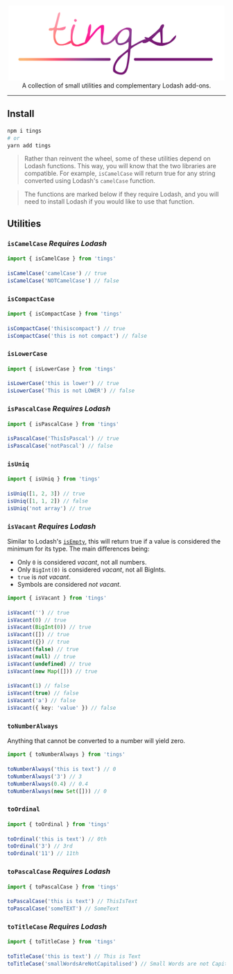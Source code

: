 <div align="center">
  <img src="https://raw.githubusercontent.com/will-stone/tings/master/media/logo.png" alt="tings" width="498" height="172" />
</div>

<div align="center">
  A collection of small utilities and complementary Lodash add-ons.
</div>

---

## Install

```bash
npm i tings
# or
yarn add tings
```

> Rather than reinvent the wheel, some of these utilities depend on Lodash
> functions. This way, you will know that the two libraries are compatible. For
> example, `isCamelCase` will return true for any string converted using
> Lodash's `camelCase` function.

> The functions are marked below if they require Lodash, and you will need to
> install Lodash if you would like to use that function.

## Utilities

### `isCamelCase` **_Requires Lodash_**

```ts
import { isCamelCase } from 'tings'

isCamelCase('camelCase') // true
isCamelCase('NOTCamelCase') // false
```

### `isCompactCase`

```ts
import { isCompactCase } from 'tings'

isCompactCase('thisiscompact') // true
isCompactCase('this is not compact') // false
```

### `isLowerCase`

```ts
import { isLowerCase } from 'tings'

isLowerCase('this is lower') // true
isLowerCase('This is not LOWER') // false
```

### `isPascalCase` **_Requires Lodash_**

```ts
import { isPascalCase } from 'tings'

isPascalCase('ThisIsPascal') // true
isPascalCase('notPascal') // false
```

### `isUniq`

```ts
import { isUniq } from 'tings'

isUniq([1, 2, 3]) // true
isUniq([1, 1, 2]) // false
isUniq('not array') // true
```

### `isVacant` **_Requires Lodash_**

Similar to Lodash's [`isEmpty`](https://lodash.com/docs/#isEmpty), this will
return true if a value is considered the minimum for its type. The main
differences being:

- Only `0` is considered _vacant_, not all numbers.
- Only `BigInt(0)` is considered _vacant_, not all BigInts.
- `true` is _not vacant_.
- Symbols are considered _not vacant_.

```ts
import { isVacant } from 'tings'

isVacant('') // true
isVacant(0) // true
isVacant(BigInt(0)) // true
isVacant([]) // true
isVacant({}) // true
isVacant(false) // true
isVacant(null) // true
isVacant(undefined) // true
isVacant(new Map([])) // true

isVacant(1) // false
isVacant(true) // false
isVacant('a') // false
isVacant({ key: 'value' }) // false
```

### `toNumberAlways`

Anything that cannot be converted to a number will yield zero.

```ts
import { toNumberAlways } from 'tings'

toNumberAlways('this is text') // 0
toNumberAlways('3') // 3
toNumberAlways(0.4) // 0.4
toNumberAlways(new Set([])) // 0
```

### `toOrdinal`

```ts
import { toOrdinal } from 'tings'

toOrdinal('this is text') // 0th
toOrdinal('3') // 3rd
toOrdinal('11') // 11th
```

### `toPascalCase` **_Requires Lodash_**

```ts
import { toPascalCase } from 'tings'

toPascalCase('this is text') // ThisIsText
toPascalCase('someTEXT') // SomeText
```

### `toTitleCase` **_Requires Lodash_**

```ts
import { toTitleCase } from 'tings'

toTitleCase('this is text') // This is Text
toTitleCase('smallWordsAreNotCapitalised') // Small Words are not Capitalisedl
```
